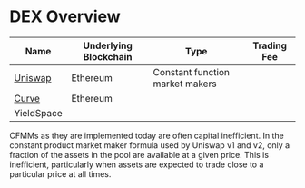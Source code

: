 # DEX Overview

|Name|Underlying Blockchain|Type|Trading Fee|
|----|---------------------|----|-----------|
|[Uniswap](https://uniswap.org/whitepaper-v3.pdf)|Ethereum|Constant function market makers|
|[Curve](https://classic.curve.fi/whitepaper)|Ethereum|
|YieldSpace||

CFMMs as they are implemented today are often capital inefficient. In the constant product market maker formula used by Uniswap v1 and v2, only a fraction of the assets in the pool are available at a given price. This is inefficient, particularly when assets are expected to trade close to a particular price at all times.